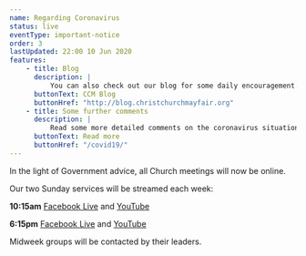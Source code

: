 ```yaml
---
name: Regarding Coronavirus
status: live
eventType: important-notice
order: 3
lastUpdated: 22:00 10 Jun 2020
features:
    - title: Blog
      description: |
          You can also check out our blog for some daily encouragement.
      buttonText: CCM Blog
      buttonHref: "http://blog.christchurchmayfair.org"
    - title: Some further comments
      description: |
          Read some more detailed comments on the coronavirus situation from Matt Fuller.
      buttonText: Read more
      buttonHref: "/covid19/"
---
```


In the light of Government advice, all Church meetings will now be online.

Our two Sunday services will be streamed each week:

**10:15am** [Facebook Live](https://www.facebook.com/christchurch.mayfair.1) and [YouTube](https://youtu.be/bfMMbo465CU)

**6:15pm** [Facebook Live](https://www.facebook.com/christchurch.mayfair.1) and [YouTube](https://youtu.be/rXdrV27cByY)

Midweek groups will be contacted by their leaders.
